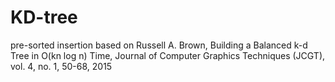 # KD-tree
pre-sorted insertion based on Russell A. Brown, Building a Balanced k-d Tree in O(kn log n) Time, Journal of Computer Graphics Techniques (JCGT), vol. 4, no. 1, 50-68, 2015
